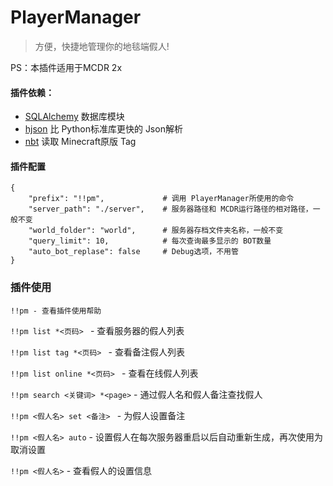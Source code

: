 # PlayerManager
> 方便，快捷地管理你的地毯端假人!   
 
PS：本插件适用于MCDR 2x 
#### 插件依赖：    
* [SQLAlchemy](https://pypi.org/project/SQLAlchemy/) 数据库模块
* [hjson](https://pypi.org/project/hjson/) 比 Python标准库更快的 Json解析
* [nbt](https://pypi.org/project/NBT/) 读取 Minecraft原版 Tag

#### 插件配置

```
{
    "prefix": "!!pm",             # 调用 PlayerManager所使用的命令
    "server_path": "./server",    # 服务器路径和 MCDR运行路径的相对路径，一般不变
    "world_folder": "world",      # 服务器存档文件夹名称，一般不变
    "query_limit": 10,            # 每次查询最多显示的 BOT数量
    "auto_bot_replase": false     # Debug选项，不用管
}
```

### 插件使用

```!!pm - 查看插件使用帮助```

```!!pm list *<页码> ``` - 查看服务器的假人列表

```!!pm list tag *<页码> ``` - 查看备注假人列表

```!!pm list online *<页码> ``` - 查看在线假人列表

```!!pm search <关键词> *<page>``` - 通过假人名和假人备注查找假人 

```!!pm <假人名> set <备注> ``` - 为假人设置备注

```!!pm <假人名> auto``` - 设置假人在每次服务器重启以后自动重新生成，再次使用为取消设置

```!!pm <假人名>``` - 查看假人的设置信息

